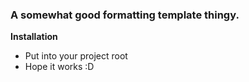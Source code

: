 
### A somewhat good formatting template thingy.

**Installation**
- Put into your project root
- Hope it works :D
